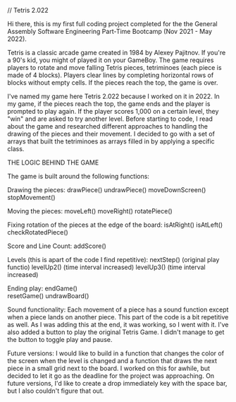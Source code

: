 // Tetris 2.022

Hi there, this is my first full coding project completed for the the General Assembly Software Engineering Part-Time Bootcamp (Nov 2021 - May 2022). 

Tetris is a classic arcade game created in 1984 by Alexey Pajitnov. If you're a 90's kid, you might of played it on your GameBoy. The game requires players to rotate and move falling Tetris pieces, tetriminoes (each piece is made of 4 blocks). Players clear lines by completing horizontal rows of blocks without empty cells. If the pieces reach the top, the game is over. 

I've named my game here Tetris 2.022 because I worked on it in 2022. In my game, if the pieces reach the top, the game ends and the player is prompted to play again. If the player scores 1,000 on a certain level, they "win" and are asked to try another level. Before starting to code, I read about the game and researched different approaches to handling the drawing of the pieces and their movement. I decided to go with a set of arrays that built the tetriminoes as arrays filled in by applying a specific class. 


THE LOGIC BEHIND THE GAME 

The game is built around the following functions: 

Drawing the pieces: 
drawPiece()
undrawPiece()
moveDownScreen()
stopMovement()

Moving the pieces: 
moveLeft()
moveRight()
rotatePiece()

Fixing rotation of the pieces at the edge of the board: 
isAtRight()
isAtLeft()
checkRotatedPiece() 

Score and Line Count: 
addScore()

Levels (this is apart of the code I find repetitive): 
nextStep() (original play functio)
levelUp2() (time interval increased)
levelUp3() (time interval increased)

Ending play: 
endGame()   
resetGame()
undrawBoard()


Sound functionality: 
Each movement of a piece has a sound function except when a piece lands on another piece. This part of the code is a bit repetitive as well. As I was adding this at the end, it was working, so I went with it. I've also added a button to play the original Tetris Game. I didn't manage to get the button to toggle play and pause. 


Future versions: 
I would like to build in a function that changes the color of the screen when the level is changed and a function that draws the next piece in a small grid next to the board. I worked on this for awhile, but decided to let it go as the deadline for the project was approaching. On future versions, I'd like to create a drop immediately key with the space bar, but I also couldn't figure that out. 





